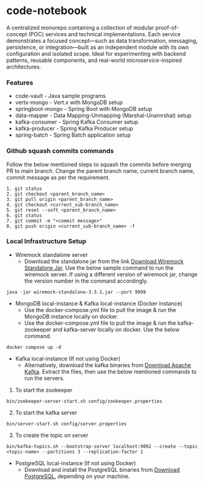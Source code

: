 # code-notebook
A centralized monorepo containing a collection of modular proof-of-concept (POC) services and technical implementations.
Each service demonstrates a focused concept—such as data transformation, messaging, persistence, or integration—built as
an independent module with its own configuration and isolated scope. Ideal for experimenting with backend patterns,
reusable components, and real-world microservice-inspired architectures.

### Features

- code-vault - Java sample programs
- vertx-mongo - Vert.x with MongoDB setup
- springboot-mongo - Spring Boot with MongoDB setup
- data-mapper - Data Mapping-Unmapping (Marshal-Unamrshal) setup
- kafka-consumer - Spring Kafka Consumer setup
- kafka-producer - Spring Kafka Producer setup
- spring-batch - Spring Batch application setup

### Github squash commits commands
Follow the below mentioned steps to squash the commits before merging PR to main branch. Change the parent branch name,
current branch name, commit message as per the requirement.

```
1. git status
2. git checkout <parent_branch_name>
3. git pull origin <parent_branch_name>
4. git checkout <current_sub-branch_name>
5. git reset --soft <parent_branch_name>
6. git status
7. git commit -m "<commit message>"
8. git push origin <current_sub-branch_name> -f
```

### Local Infrastructure Setup

- Wiremock standalone server
  - Download the standalone jar from the link [Download Wiremock Standalone Jar](https://repo1.maven.org/maven2/org/wiremock/wiremock-standalone/3.13.0/wiremock-standalone-3.13.0.jar).
    Use the below sample command to run the wiremock server. If using a different version of wiremock jar, change the version
    number in the command accordingly.

```
java -jar wiremock-standalone-3.3.1.jar --port 9999
```

- MongoDB local-instance & Kafka local-instance (Docker instance)
  - Use the docker-compose.yml file to pull the image & run the MongoDB instance locally on docker.
  - Use the docker-compose.yml file to pull the image & run the kafka-zookeeper and kafka-server locally on docker. Use the below command.

```
docker compose up -d
```

- Kafka local-instance (If not using Docker)
  - Alternatively, download the kafka binaries from [Download Apache Kafka](https://kafka.apache.org/downloads). Extract the files, then use the below mentioned commands to run the servers.

1. To start the zookeeper
```
bin/zookeeper-server-start.sh config/zookeeper.properties
```

2. To start the kafka server
```
bin/server-start.sh config/server.properties
```
3. To create the topic on server
```
bin/kafka-topics.sh --bootstrap-server localhost:9092 --create --topic <topic-name> --partitions 3 --replication-factor 1
```

- PostgreSQL local-instance (If not using Docker)
  - Download and install the PostgreSQL binaries from [Download PostgreSQL](https://www.postgresql.org/download/), depending on your machine.
